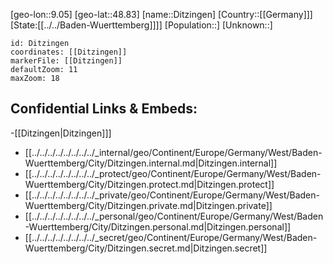 ﻿---
location: [48.83,9.05]
mapzoom: [7,12] 
mapmarker: city 
type: City
tags:
- geo/City


SpocWebEntityId: 29815
isDeleted: false
confidential: public

---
[geo-lon::9.05]
[geo-lat::48.83]
[name::Ditzingen]
[Country::[[Germany]]]
[State:[[../../Baden-Wuerttemberg]]]]
[Population::]
[Unknown::]


```leaflet
id: Ditzingen
coordinates: [[Ditzingen]]
markerFile: [[Ditzingen]]
defaultZoom: 11 
maxZoom: 18
```


## Confidential Links & Embeds: 
-[[Ditzingen|Ditzingen]]] 
- [[../../../../../../../../_internal/geo/Continent/Europe/Germany/West/Baden-Wuerttemberg/City/Ditzingen.internal.md|Ditzingen.internal]] 
- [[../../../../../../../../_protect/geo/Continent/Europe/Germany/West/Baden-Wuerttemberg/City/Ditzingen.protect.md|Ditzingen.protect]] 
- [[../../../../../../../../_private/geo/Continent/Europe/Germany/West/Baden-Wuerttemberg/City/Ditzingen.private.md|Ditzingen.private]] 
- [[../../../../../../../../_personal/geo/Continent/Europe/Germany/West/Baden-Wuerttemberg/City/Ditzingen.personal.md|Ditzingen.personal]] 
- [[../../../../../../../../_secret/geo/Continent/Europe/Germany/West/Baden-Wuerttemberg/City/Ditzingen.secret.md|Ditzingen.secret]] 
